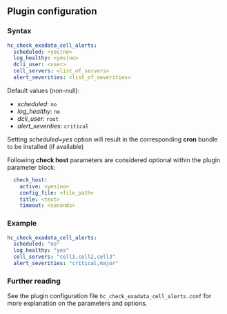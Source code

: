 ## Plugin configuration

### Syntax

```yaml
hc_check_exadata_cell_alerts:
  scheduled: <yes|no>
  log_healthy: <yes|no>
  dcli_user: <user>
  cell_servers: <list_of_servers>
  alert_severities: <list_of_severities>
```

Default values (non-null):
* *scheduled*: `no`
* *log_healthy*: `no`
* *dcli_user*: `root`
* *alert_severities*: `critical`

Setting *scheduled=yes* option will result in the corresponding **cron** bundle to be installed (if available)

Following **check host** parameters are considered optional within the plugin parameter block:

```yaml
  check_host:
    active: <yes|no>
    config_file: <file_path>
    title: <text>
    timeout: <seconds>
```

### Example

```yaml
hc_check_exadata_cell_alerts:
  scheduled: "no"
  log_healthy: "yes"
  cell_servers: "cell1,cell2,cell3"
  alert_severities: "critical,major"
```

### Further reading

See the plugin configuration file `hc_check_exadata_cell_alerts.conf` for more explanation on the parameters and options.
